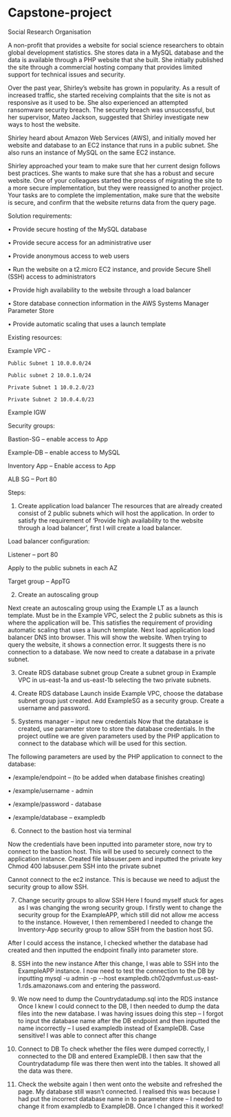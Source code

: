 # Capstone-project

Social Research Organisation

A non-profit that provides a website for social science researchers to obtain global development statistics. She stores data in a MySQL database and the data is available through a PHP website that she built. She initially published the site through a commercial hosting company that provides limited support for technical issues and security.

Over the past year, Shirley’s website has grown in popularity. As a result of increased traffic, she started receiving complaints that the site is not as responsive as it used to be. She also experienced an attempted ransomware security breach. The security breach was unsuccessful, but her supervisor, Mateo Jackson, suggested that Shirley investigate new ways to host the website.

Shirley heard about Amazon Web Services (AWS), and initially moved her website and database to an EC2 instance that runs in a public subnet. She also runs an instance of MySQL on the same EC2 instance.

Shirley approached your team to make sure that her current design follows best practices. She wants to make sure that she has a robust and secure website. One of your colleagues started the process of migrating the site to a more secure implementation, but they were reassigned to another project. Your tasks are to complete the implementation, make sure that the website is secure, and confirm that the website returns data from the query page.

Solution requirements:

•	Provide secure hosting of the MySQL database

•	Provide secure access for an administrative user

•	Provide anonymous access to web users

•	Run the website on a t2.micro EC2 instance, and provide Secure Shell (SSH) access to administrators

•	Provide high availability to the website through a load balancer

•	Store database connection information in the AWS Systems Manager Parameter Store

•	Provide automatic scaling that uses a launch template




Existing resources:

Example VPC - 

	Public Subnet 1 10.0.0.0/24
	
	Public subnet 2 10.0.1.0/24
	
	Private Subnet 1 10.0.2.0/23
	
	Private Subnet 2 10.0.4.0/23
	

Example IGW


Security groups:

Bastion-SG – enable access to App

Example-DB – enable access to MySQL

Inventory App – Enable access to App

ALB SG – Port 80



  Steps:
  

1.	Create application load balancer
The resources that are already created consist of 2 public subnets which will host the application. In order to satisfy the requirement of ‘Provide high availability to the website through a load balancer’, first I will create a load balancer.

 
Load balancer configuration:

Listener – port 80

Apply to the public subnets in each AZ

Target group – AppTG



2.	Create an autoscaling group

Next create an autoscaling group using the Example LT as a launch template. Must be in the Example VPC, select the 2 public subnets as this is where the application will be. This satisfies the requirement of providing automatic scaling that uses a launch template.
Next load application load balancer DNS into browser. This will show the website. When trying to query the website, it shows a connection error. It suggests there is no connection to a database. We now need to create a database in a private subnet.


3.	Create RDS database subnet group
Create a subnet group in Example VPC in us-east-1a and us-east-1b selecting the two private subnets. 


4.	Create RDS database 
Launch inside Example VPC, choose the database subnet group just created. Add ExampleSG as a security group. Create a username and password.


5.	Systems manager – input new credentials 
Now that the database is created, use parameter store to store the database credentials. In the project outline we are given parameters used by the PHP application to connect to the database which will be used for this section.

The following parameters are used by the PHP application to connect to the database:

•	/example/endpoint – (to be added when database finishes creating)

•	/example/username - admin

•	/example/password - database

•	/example/database – exampledb



6.	Connect to the bastion host via terminal

Now the credentials have been inputted into parameter store, now try to connect to the bastion host. This will be used to securely connect to the application instance.
Created file labsuser.pem and inputted the private key
Chmod 400 labsuser.pem
SSH into the private subnet

Cannot connect to the ec2 instance. This is because we need to adjust the security group to allow SSH. 


7.	Change security groups to allow SSH
Here I found myself stuck for ages as I was changing the wrong security group. I firstly went to change the security group for the ExampleAPP, which still did not allow me access to the instance. However, I then remembered I needed to change the Inventory-App security group to allow SSH from the bastion host SG.

After I could access the instance, I checked whether the database had created and then inputted the endpoint finally into parameter store.


8.	SSH into the new instance
After this change, I was able to SSH into the ExampleAPP instance. I now need to test the connection to the DB by inputting mysql -u admin -p --host exampledb.ch02qdvmfust.us-east-1.rds.amazonaws.com and entering the password.


9.	We now need to dump the Countrydatadump.sql into the RDS instance 
Once I knew I could connect to the DB, I then needed to dump the data files into the new database.
I was having issues doing this step – I forgot to input the database name after the DB endpoint and then inputted the name incorrectly – I used exampledb instead of ExampleDB. Case sensitive! I was able to connect after this change


10.	Connect to DB
To check whether the files were dumped correctly, I connected to the DB and entered ExampleDB. I then saw that the Countrydatadump file was there then went into the tables. It showed all the data was there.

11.	Check the website again
I then went onto the website and refreshed the page. My database still wasn’t connected. I realised this was because I had put the incorrect database name in to parameter store  – I needed to change it from exampledb to ExampleDB. Once I changed this it worked!
